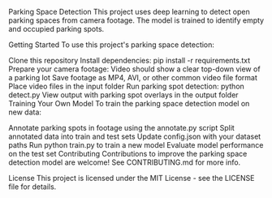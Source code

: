 Parking Space Detection
This project uses deep learning to detect open parking spaces from camera footage. The model is trained to identify empty and occupied parking spots.

Getting Started
To use this project's parking space detection:

Clone this repository
Install dependencies: pip install -r requirements.txt
Prepare your camera footage:
Video should show a clear top-down view of a parking lot
Save footage as MP4, AVI, or other common video file format
Place video files in the input folder
Run parking spot detection: python detect.py
View output with parking spot overlays in the output folder
Training Your Own Model
To train the parking space detection model on new data:

Annotate parking spots in footage using the annotate.py script
Split annotated data into train and test sets
Update config.json with your dataset paths
Run python train.py to train a new model
Evaluate model performance on the test set
Contributing
Contributions to improve the parking space detection model are welcome! See CONTRIBUTING.md for more info.

License
This project is licensed under the MIT License - see the LICENSE file for details.
